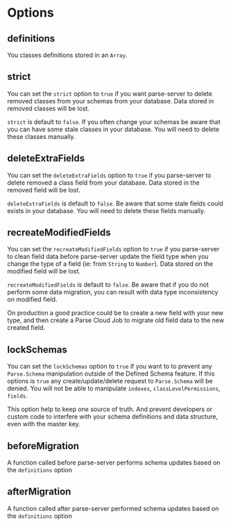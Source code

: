 # Options

## definitions

You classes definitions stored in an `Array`.

## strict

You can set the `strict` option to `true` if you want parse-server to delete removed classes from your schemas from your database. Data stored in removed classes will be lost.

`strict` is default to `false`. If you often change your schemas be aware that you can have some stale classes in your database. You will need to delete these classes manually.

## deleteExtraFields

You can set the `deleteExtraFields` option to `true` if you parse-server to delete removed a class field from your database. Data stored in the removed field will be lost.

`deleteExtraFields` is default to `false`. Be aware that some stale fields could exists in your database. You will need to delete these fields manually.

## recreateModifiedFields

You can set the `recreateModifiedFields` option to `true` if you parse-server to clean field data before parse-server update the field type when you change the type of a field (ie: from `String` to `Number`). Data stored on the modified field will be lost.

`recreateModifiedFields` is default to `false`. Be aware that if you do not perform some data migration, you can result with data type inconsistency on modified field.

On production a good practice could be to create a new field with your new type, and then create a Parse Cloud Job to migrate old field data to the new created field.

## lockSchemas

You can set the `lockSchemas` option to `true` if you want to to prevent any `Parse.Schema` manipulation outside of the Defined Schema feature. If this options is `true` any create/update/delete request to `Parse.Schema` will be denied. You will not be able to manipulate `indexes`, `classLevelPermissions`, `fields`.

This option help to keep one source of truth. And prevent developers or custom code to interfere with your schema definitions and data structure, even with the master key.

## beforeMigration

A function called before parse-server performs schema updates based on the `definitions` option

## afterMigration

A function called after parse-server performed schema updates based on the `definitions` option
